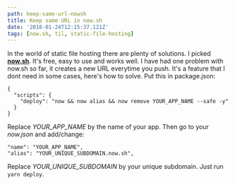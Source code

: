 ```yaml
---
path: keep-same-url-nowsh
title: Keep same URL in now.sh
date: '2018-01-24T12:15:37.121Z'
tags: [now.sh, til, static-file-hosting]
---
```

In the world of static file hosting there are plenty of solutions. I picked __[now.sh][]__. It's free, easy to use and works well. I have had one problem with now.sh so far, it creates a new URL everytime you push. It's a feature that I dont need in some cases, here's how to solve. Put this in package.json:
```
{
  "scripts": {
    "deploy": "now && now alias && now remove YOUR_APP_NAME --safe -y"
  }
}
```
Replace _YOUR_APP_NAME_ by the name of your app. Then go to your _now.json_ and add/change:
```
"name": "YOUR_APP_NAME",
"alias": "YOUR_UNIQUE_SUBDOMAIN.now.sh",
```
Replace _YOUR_UNIQUE_SUBDOMAIN_ by your unique subdomain. Just run `yarn deploy`.

[now.sh]: https://zeit.co/now

